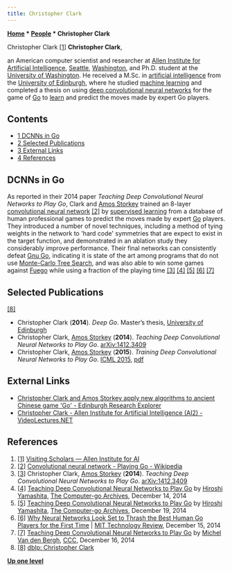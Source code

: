 ```yaml
---
title: Christopher Clark
---
```

**[Home](Home "Home") * [People](People "People") * Christopher Clark**

[](https://allenai.org/visitors.html) Christopher Clark <a id="cite-note-1" href="#cite-ref-1">[1]</a>
**Christopher Clark**,

an American computer scientist and researcher at [Allen Institute for Artificial Intelligence](https://en.wikipedia.org/wiki/Allen_Institute_for_AI), [Seattle](https://en.wikipedia.org/wiki/Seattle), [Washington](<https://en.wikipedia.org/wiki/Washington_(state)>), and Ph.D. student at the [University of Washington](https://en.wikipedia.org/wiki/University_of_Washington).
He received a M.Sc. in [artificial intelligence](Artificial_Intelligence "Artificial Intelligence") from the [University of Edinburgh](University_of_Edinburgh "University of Edinburgh"), where he studied [machine learning](Learning "Learning")
and completed a thesis on using [deep convolutional neural networks](Neural_Networks#Convolutional "Neural Networks") for the game of [Go](Go "Go") to [learn](Deep_Learning "Deep Learning") and predict the moves made by expert Go players.

## Contents

- [1 DCNNs in Go](#dcnns-in-go)
- [2 Selected Publications](#selected-publications)
- [3 External Links](#external-links)
- [4 References](#references)

## DCNNs in Go

As reported in their 2014 paper *Teaching Deep Convolutional Neural Networks to Play Go*, Clark and [Amos Storkey](Amos_Storkey "Amos Storkey") trained an 8-layer [convolutional neural network](Go#CNN "Go") <a id="cite-note-2" href="#cite-ref-2">[2]</a> by [supervised learning](Supervised_Learning "Supervised Learning") from a database of human professional games to predict the moves made by expert [Go](Go "Go") players.
They introduced a number of novel techniques, including a method of tying weights in the network to 'hard code' symmetries that are expect to exist in the target function,
and demonstrated in an ablation study they considerably improve performance. Their final networks can consistently defeat [Gnu Go](index.php?title=Gnu_Go&action=edit&redlink=1 "Gnu Go (page does not exist)"), indicating it is state of the art among programs that do not use [Monte-Carlo Tree Search](Monte-Carlo_Tree_Search "Monte-Carlo Tree Search"),
and was also able to win some games against [Fuego](https://www.game-ai-forum.org/icga-tournaments/program.php?id=535) while using a fraction of the playing time
<a id="cite-note-3" href="#cite-ref-3">[3]</a>
<a id="cite-note-4" href="#cite-ref-4">[4]</a>
<a id="cite-note-5" href="#cite-ref-5">[5]</a>
<a id="cite-note-6" href="#cite-ref-6">[6]</a>
<a id="cite-note-7" href="#cite-ref-7">[7]</a>

## Selected Publications

<a id="cite-note-8" href="#cite-ref-8">[8]</a>

- Christopher Clark (**2014**). *Deep Go*. Master’s thesis, [University of Edinburgh](University_of_Edinburgh "University of Edinburgh")
- Christopher Clark, [Amos Storkey](Amos_Storkey "Amos Storkey") (**2014**). *Teaching Deep Convolutional Neural Networks to Play Go*. [arXiv:1412.3409](https://arxiv.org/abs/1412.3409)
- Christopher Clark, [Amos Storkey](Amos_Storkey "Amos Storkey") (**2015**). *Training Deep Convolutional Neural Networks to Play Go*. [ICML 2015](https://dblp.uni-trier.de/db/conf/icml/icml2015.html), [pdf](http://proceedings.mlr.press/v37/clark15.pdf)

## External Links

- [Christopher Clark and Amos Storkey apply new algorithms to ancient Chinese game 'Go' - Edinburgh Research Explorer](<https://www.research.ed.ac.uk/portal/en/clippings/christopher-clark-and-amos-storkey-apply-new-algorithms-to-ancient-chinese-game-go(75c8bf11-aab5-467a-8c73-a1f04022bdab).html>)
- [Christopher Clark - Allen Institute for Artificial Intelligence (AI2) - VideoLectures.NET](http://videolectures.net/christopher_clark/)

## References

1. <a id="cite-ref-1" href="#cite-note-1">[1]</a> [Visiting Scholars — Allen Institute for AI](https://allenai.org/visitors.html)
1. <a id="cite-ref-2" href="#cite-note-2">[2]</a> [Convolutional neural network - Playing Go - Wikipedia](https://en.wikipedia.org/wiki/Convolutional_neural_network#Playing_Go)
1. <a id="cite-ref-3" href="#cite-note-3">[3]</a> Christopher Clark, [Amos Storkey](Amos_Storkey "Amos Storkey") (**2014**). *Teaching Deep Convolutional Neural Networks to Play Go*. [arXiv:1412.3409](http://arxiv.org/abs/1412.3409)
1. <a id="cite-ref-4" href="#cite-note-4">[4]</a> [Teaching Deep Convolutional Neural Networks to Play Go](http://computer-go.org/pipermail/computer-go/2014-December/007010.html) by [Hiroshi Yamashita](Hiroshi_Yamashita "Hiroshi Yamashita"), [The Computer-go Archives](http://computer-go.org/pipermail/computer-go/), December 14, 2014
1. <a id="cite-ref-5" href="#cite-note-5">[5]</a> [Teaching Deep Convolutional Neural Networks to Play Go](http://computer-go.org/pipermail/computer-go/2014-December/007041.html) by [Hiroshi Yamashita](Hiroshi_Yamashita "Hiroshi Yamashita"), [The Computer-go Archives](http://computer-go.org/pipermail/computer-go/), December 19, 2014
1. <a id="cite-ref-6" href="#cite-note-6">[6]</a> [Why Neural Networks Look Set to Thrash the Best Human Go Players for the First Time](https://www.technologyreview.com/s/533496/why-neural-networks-look-set-to-thrash-the-best-human-go-players-for-the-first-time/) | [MIT Technology Review](https://en.wikipedia.org/wiki/MIT_Technology_Review), December 15, 2014
1. <a id="cite-ref-7" href="#cite-note-7">[7]</a> [Teaching Deep Convolutional Neural Networks to Play Go](http://www.talkchess.com/forum/viewtopic.php?t=54663) by [Michel Van den Bergh](Michel_Van_den_Bergh "Michel Van den Bergh"), [CCC](CCC "CCC"), December 16, 2014
1. <a id="cite-ref-8" href="#cite-note-8">[8]</a> [dblp: Christopher Clark](https://dblp.uni-trier.de/pers/hd/c/Clark:Christopher)

**[Up one level](People "People")**

